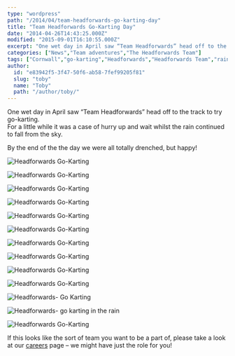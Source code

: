 ```yaml
---
type: "wordpress"
path: "/2014/04/team-headforwards-go-karting-day"
title: "Team Headforwards Go-Karting Day"
date: "2014-04-26T14:43:25.000Z"
modified: "2015-09-01T16:10:55.000Z"
excerpt: "One wet day in April saw “Team Headforwards” head off to the track to try go-karting. For a little while it was a case of hurry up and wait whilst the rain continued to fall from the sky. By the end of the the day we were all totally drenched, but happy!       …"
categories: ["News","Team adventures","The Headforwards Team"]
tags: ["Cornwall","go-karting","Headforwards","Headforwards Team","rain","software career","Software Cornwall","software jobs"]
author:
  id: "e83942f5-3f47-50f6-ab58-7fef99205f81"
  slug: "toby"
  name: "Toby"
  path: "/author/toby/"
---
```

One wet day in April saw “Team Headforwards” head off to the track to try go-karting.  
For a little while it was a case of hurry up and wait whilst the rain continued to fall from the sky.

By the end of the the day we were all totally drenched, but happy!


<section class="gallery">


![Headforwards Go-Karting](/wp-content/uploads/2014/06/DSCF1517.jpg)

![Headforwards Go-Karting](/wp-content/uploads/2014/06/DSCF1516.jpg)

![Headforwards Go-Karting](/wp-content/uploads/2014/06/DSCF1511.jpg)

![Headforwards Go-Karting](/wp-content/uploads/2014/06/DSCF1510.jpg)

![Headforwards Go-Karting](/wp-content/uploads/2014/06/DSCF1498.jpg)

![Headforwards Go-Karting](/wp-content/uploads/2014/06/DSCF1496.jpg)

![Headforwards Go-Karting](/wp-content/uploads/2014/06/DSCF1490.jpg)

![Headforwards Go-Karting](/wp-content/uploads/2014/06/DSCF1487.jpg)

![Headforwards Go-Karting](/wp-content/uploads/2014/06/DSCF1486.jpg)

![Headforwards Go-Karting](/wp-content/uploads/2014/04/Headforwards-go-karting-.jpg)

![Headforwards- Go Karting](/wp-content/uploads/2014/04/Headforwards-Go-Karting.jpg)

![Headforwards- go karting in the rain](/wp-content/uploads/2014/04/Headforwards-go-karting-in-the-rain.jpg)

![Headforwards Go-Karting](/wp-content/uploads/2014/06/DSCF1492-e1403707255288.jpg)

</section>



If this looks like the sort of team you want to be a part of, please take a look at our [careers](http://www.headforwards.com/careers/) page – we might have just the role for you!